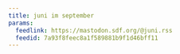 ```yaml
---
title: juni im september
params:
  feedlink: https://mastodon.sdf.org/@juni.rss
  feedid: 7a93f8feec8a1f589881b9f1d46bff11
---
```


